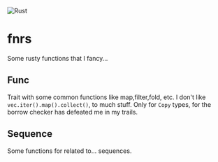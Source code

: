 ![Rust](https://github.com/ocdy1001/fnrs/workflows/Rust/badge.svg)
# fnrs
Some rusty functions that I fancy...
## Func
Trait with some common functions like map,filter,fold, etc.
I don't like ```vec.iter().map().collect()```, to much stuff.
Only for ```Copy``` types, for the borrow checker has defeated me in my trails.
## Sequence
Some functions for related to... sequences.
